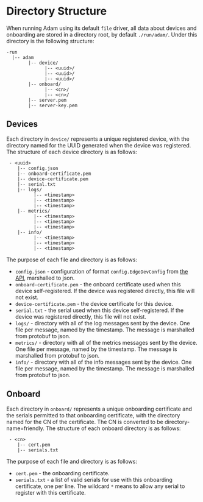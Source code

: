 # Directory Structure

When running Adam using its default `file` driver, all data about devices and onboarding are stored in a directory root, by default `./run/adam/`. Under this directory is the following structure:

```
-run
  |-- adam
        |-- device/
              |-- <uuid>/
              |-- <uuid>/
              |-- <uuid>/
        |-- onboard/
              |-- <cn>/
              |-- <cn>/
        |-- server.pem
        |-- server-key.pem
```

## Devices

Each directory in `device/` represents a unique registered device, with the directory named for the UUID generated when the device was registered. The structure of each device directory is as follows:

```
 - <uuid>
    |-- config.json
    |-- onboard-certificate.pem
    |-- device-certificate.pem
    |-- serial.txt
    |-- logs/
          |-- <timestamp>
          |-- <timestamp>
          |-- <timestamp>
    |-- metrics/
          |-- <timestamp>
          |-- <timestamp>
          |-- <timestamp>
    |-- info/
          |-- <timestamp>
          |-- <timestamp>
          |-- <timestamp>
```

The purpose of each file and directory is as follows:

* `config.json` - configuration of format `config.EdgeDevConfig` from [the API](https://github.com/lf-edge/eve/blob/master/api/API.md), marshalled to json.
* `onboard-certificate.pem` - the onboard certificate used when this device self-registered. If the device was registered directly, this file will not exist.
* `device-certificate.pem` - the device certificate for this device.
* `serial.txt` - the serial used when this device self-registered. If the device was registered directly, this file will not exist.
* `logs/` - directory with all of the log messages sent by the device. One file per message, named by the timestamp. The message is marshalled from protobuf to json.
* `metrics/` - directory with all of the metrics messages sent by the device. One file per message, named by the timestamp. The message is marshalled from protobuf to json.
* `info/` - directory with all of the info messages sent by the device. One file per message, named by the timestamp. The message is marshalled from protobuf to json.

## Onboard

Each directory in `onboard/` represents a unique onboarding certificate and the serials permitted to that onboarding certificate, with the directory named for the CN of the certificate. The CN is converted to be directory-name=friendly. The structure of each onboard directory is as follows:

```
 - <cn>
    |-- cert.pem
    |-- serials.txt
```

The purpose of each file and directory is as follows:

* `cert.pem` - the onboarding certificate.
* `serials.txt` - a list of valid serials for use with this onboarding certificate, one per line. The wildcard `*` means to allow any serial to register with this certificate.


